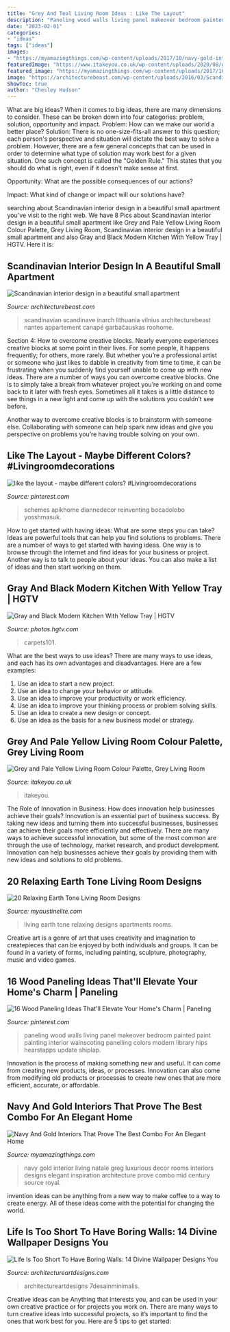 ```yaml
---
title: "Grey And Teal Living Room Ideas : Like The Layout"
description: "Paneling wood walls living panel makeover bedroom painted paint painting interior wainscoting panelling colors modern library hips hearstapps update shiplap"
date: "2023-02-01"
categories:
- "ideas"
tags: ["ideas"]
images:
- "https://myamazingthings.com/wp-content/uploads/2017/10/navy-gold-interior-12-.jpg"
featuredImage: "https://www.itakeyou.co.uk/wp-content/uploads/2020/08/grey-yellow-570x1087.jpg"
featured_image: "https://myamazingthings.com/wp-content/uploads/2017/10/navy-gold-interior-12-.jpg"
image: "https://architecturebeast.com/wp-content/uploads/2016/03/Scandinavian-interior-design-in-a-beautiful-small-apartment-featured-on-Architecture-Beast-9.jpg"
ShowToc: true
author: "Chesley Hudson"
---
```



What are big ideas?
When it comes to big ideas, there are many dimensions to consider. These can be broken down into four categories: problem, solution, opportunity and impact. 
Problem: How can we make our world a better place? 
Solution: There is no one-size-fits-all answer to this question; each person's perspective and situation will dictate the best way to solve a problem. However, there are a few general concepts that can be used in order to determine what type of solution may work best for a given situation. One such concept is called the "Golden Rule." This states that you should do what is right, even if it doesn't make sense at first. 

Opportunity: What are the possible consequences of our actions? 

Impact: What kind of change or impact will our solutions have?

	

		
searching about Scandinavian interior design in a beautiful small apartment you've visit to the right web. We have 8 Pics about Scandinavian interior design in a beautiful small apartment like Grey and Pale Yellow Living Room Colour Palette, Grey Living Room, Scandinavian interior design in a beautiful small apartment and also Gray and Black Modern Kitchen With Yellow Tray | HGTV. Here it is:
		
    
## Scandinavian Interior Design In A Beautiful Small Apartment

<img loading=lazy src="https://architecturebeast.com/wp-content/uploads/2016/03/Scandinavian-interior-design-in-a-beautiful-small-apartment-featured-on-Architecture-Beast-9.jpg" onerror="this.onerror=null;this.src='https://tse4.mm.bing.net/th?id=OIP.xsok_eVcPvsEHd5QnvGYQgHaLH&amp;pid=15.1';" alt="Scandinavian interior design in a beautiful small apartment">

_Source: architecturebeast.com_

>scandinavian scandinave inarch lithuania vilnius architecturebeast nantes appartement canapé garbačauskas roohome. 

	

Section 4: How to overcome creative blocks.
Nearly everyone experiences creative blocks at some point in their lives. For some people, it happens frequently; for others, more rarely. But whether you’re a professional artist or someone who just likes to dabble in creativity from time to time, it can be frustrating when you suddenly find yourself unable to come up with new ideas.
There are a number of ways you can overcome creative blocks. One is to simply take a break from whatever project you’re working on and come back to it later with fresh eyes. Sometimes all it takes is a little distance to see things in a new light and come up with the solutions you couldn’t see before.

Another way to overcome creative blocks is to brainstorm with someone else. Collaborating with someone can help spark new ideas and give you perspective on problems you’re having trouble solving on your own.

    
## Like The Layout - Maybe Different Colors? #Livingroomdecorations

<img loading=lazy src="https://i.pinimg.com/736x/89/d8/ab/89d8ab4e1ed9ac4de06f8d2d00fb3e52.jpg" onerror="this.onerror=null;this.src='https://tse2.mm.bing.net/th?id=OIP.o2MQqJXZMBjqBD2FsxA-mAHaLG&amp;pid=15.1';" alt="like the layout - maybe different colors? #Livingroomdecorations">

_Source: pinterest.com_

>schemes apikhome diannedecor reinventing bocadolobo yosshmasuk. 

	

How to get started with having ideas: What are some steps you can take?
Ideas are powerful tools that can help you find solutions to problems. There are a number of ways to get started with having ideas. One way is to browse through the internet and find ideas for your business or project. Another way is to talk to people about your ideas. You can also make a list of ideas and then start working on them.

    
## Gray And Black Modern Kitchen With Yellow Tray | HGTV

<img loading=lazy src="https://hgtvhome.sndimg.com/content/dam/images/hgtv/fullset/2017/1/13/0/Drury-Design_Open-Contemporary-South-Suburban-Kitchen_4.jpg.rend.hgtvcom.966.1449.suffix/1484326284505.jpeg" onerror="this.onerror=null;this.src='https://tse1.mm.bing.net/th?id=OIP.hY7z9GACnYpU57Ia5jZ66gHaLH&amp;pid=15.1';" alt="Gray and Black Modern Kitchen With Yellow Tray | HGTV">

_Source: photos.hgtv.com_

>carpets101. 

	

What are the best ways to use ideas?
There are many ways to use ideas, and each has its own advantages and disadvantages. Here are a few examples: 
1. Use an idea to start a new project. 
2. Use an idea to change your behavior or attitude. 
3. Use an idea to improve your productivity or work efficiency. 
4. Use an idea to improve your thinking process or problem solving skills. 
5. Use an idea to create a new design or concept. 
6. Use an idea as the basis for a new business model or strategy.

    
## Grey And Pale Yellow Living Room Colour Palette, Grey Living Room

<img loading=lazy src="https://www.itakeyou.co.uk/wp-content/uploads/2020/08/grey-yellow-570x1087.jpg" onerror="this.onerror=null;this.src='https://tse3.mm.bing.net/th?id=OIP.5C68EEDEgRs2rUwhn52CQwHaOH&amp;pid=15.1';" alt="Grey and Pale Yellow Living Room Colour Palette, Grey Living Room">

_Source: itakeyou.co.uk_

>itakeyou. 

	

The Role of Innovation in Business: How does innovation help businesses achieve their goals?
Innovation is an essential part of business success. By taking new ideas and turning them into successful businesses, businesses can achieve their goals more efficiently and effectively. There are many ways to achieve successful innovation, but some of the most common are through the use of technology, market research, and product development. Innovation can help businesses achieve their goals by providing them with new ideas and solutions to old problems.

    
## 20 Relaxing Earth Tone Living Room Designs

<img loading=lazy src="http://www.myaustinelite.com/wp-content/uploads/2015/01/earth-tone-living-room-for-small-apartments-682x1024.jpg" onerror="this.onerror=null;this.src='https://tse3.mm.bing.net/th?id=OIP.SerasnUHj1fqIfFQ5yMFVQHaLH&amp;pid=15.1';" alt="20 Relaxing Earth Tone Living Room Designs">

_Source: myaustinelite.com_

>living earth tone relaxing designs apartments rooms. 

	

Creative art is a genre of art that uses creativity and imagination to createpieces that can be enjoyed by both individuals and groups. It can be found in a variety of forms, including painting, sculpture, photography, music and video games.

    
## 16 Wood Paneling Ideas That&#039;ll Elevate Your Home&#039;s Charm | Paneling

<img loading=lazy src="https://i.pinimg.com/736x/b7/84/32/b7843273c1ecae0f1c18c9a298172b50.jpg" onerror="this.onerror=null;this.src='https://tse3.mm.bing.net/th?id=OIP.RHQnLMH-vkkDcvVUZJJ1TgHaLD&amp;pid=15.1';" alt="16 Wood Paneling Ideas That&#039;ll Elevate Your Home&#039;s Charm | Paneling">

_Source: pinterest.com_

>paneling wood walls living panel makeover bedroom painted paint painting interior wainscoting panelling colors modern library hips hearstapps update shiplap. 

	

Innovation is the process of making something new and useful. It can come from creating new products, ideas, or processes. Innovation can also come from modifying old products or processes to create new ones that are more efficient, accurate, or affordable.

    
## Navy And Gold Interiors That Prove The Best Combo For An Elegant Home

<img loading=lazy src="https://myamazingthings.com/wp-content/uploads/2017/10/navy-gold-interior-12-.jpg" onerror="this.onerror=null;this.src='https://tse4.mm.bing.net/th?id=OIP.00QOHlg7Vb_FuM_HIr57eQHaJ3&amp;pid=15.1';" alt="Navy And Gold Interiors That Prove The Best Combo For An Elegant Home">

_Source: myamazingthings.com_

>navy gold interior living natale greg luxurious decor rooms interiors designs elegant inspiration architecture prove combo mid century source royal. 

	

invention ideas can be anything from a new way to make coffee to a way to create energy. All of these ideas come with the potential for changing the world.

    
## Life Is Too Short To Have Boring Walls: 14 Divine Wallpaper Designs You

<img loading=lazy src="https://www.architectureartdesigns.com/wp-content/uploads/2017/05/3-5.jpg" onerror="this.onerror=null;this.src='https://tse2.mm.bing.net/th?id=OIP.ewZkcM1e0q_s0XnjrmRvjQHaFi&amp;pid=15.1';" alt="Life Is Too Short To Have Boring Walls: 14 Divine Wallpaper Designs You">

_Source: architectureartdesigns.com_

>architectureartdesigns 7desainminimalis. 

	

Creative ideas can be Anything that interests you, and can be used in your own creative practice or for projects you work on. There are many ways to turn creative ideas into successful projects, so it’s important to find the ones that work best for you. Here are 5 tips to get started: 

